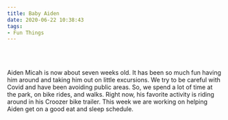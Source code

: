 ```yaml
---
title: Baby Aiden
date: 2020-06-22 10:38:43
tags: 
- Fun Things
---
```


<br>
<br>


Aiden Micah is now about seven weeks old. It has been so much fun having him around and taking him out on little excursions. We try to be careful with Covid and have been avoiding public areas. So, we spend a lot of time at the park, on bike rides, and walks. Right now, his favorite activity is riding around in his Croozer bike trailer. This week we are working on helping Aiden get on a good eat and sleep schedule. 

<br>
<script src="https://cdn.jsdelivr.net/npm/publicalbum@latest/embed-ui.min.js" async></script>
<div class="pa-gallery-player-widget" style="width:100%; height:480px; display:none;"
  data-link="https://photos.app.goo.gl/ex7utsrRk3VRgTEj7"
  data-title="Baby Aiden"
  data-description="10 new photos added to shared album">
  <object data="https://lh3.googleusercontent.com/EFYpiJSMk0g-hq_zlWNIx6EbRAvdIC188Lds7tRCiZmJTArGn7iRpW6pXr5pO_xZZ6iYBju-vFJczVGKE5t2FiI-5VxjhGhtGHsuEimDDMtTEk18TdCmjyxiVKTrYFtn2Op09D7B2hw=w1920-h1080"></object>
  <object data="https://lh3.googleusercontent.com/MNLxMX87rZFCFw9WHzoO2tdS3boPcc2TZydLbDm3Un4Uidycbd7keJNytkr6_Ss3wDhN7SjfUhJ1-Ew1Fcne5QrlLGmtxB2f757Yl0GdcAbG9lKVY-D_owHtLHW8fiiteBBrGEbgxJM=w1920-h1080"></object>
  <object data="https://lh3.googleusercontent.com/IQX2xFcKJqQUB_O96EmuG7mtruCpqlT-sMMfAc-mOkC6izbvh0vnVJMFKiTa2wi3NWfO9IYrlZuQSWAU-Uzrndjlvk881Akw8b5uhaBuhVPFhm4JA2mVgR0gcc0VDxqD6_JxSxjK6ow=w1920-h1080"></object>
  <object data="https://lh3.googleusercontent.com/s4ZRn0nXTtnhmqESwQi6sXkHgMQ9k-7SWrOlElZL_DoZEy4IisciN0hHk-BAfq46PK6tWQNmWqXGg0Ejn6py6YpxQi5FXfEwPqQx5jIx9pY_HtPrx2svhF6Nar0fYiY4bGRCgV0Dbak=w1920-h1080"></object>
  <object data="https://lh3.googleusercontent.com/PTTXubco8dGk5IWSEAVmu4gMIWP9jvvma6FkgsfCfz_E_Y80uMcjjxdqkFiTgsfc8zJkW-__KERsa77_H7Z2Mrk2PdfbKGx_6DpihignX2g2esCl6sQTxzmsWS0txe41loK5IsXTMpw=w1920-h1080"></object>
  <object data="https://lh3.googleusercontent.com/1o8R9X5xWYCYslJGoGV8IBPzmVZXYLDUtGLHv0gYxc_BsOVwUkNzb2DV0LD4fBm3LROEWsoxSiCxboTwElXjOUFlHw_fyMHLmR8onrd--MF0ywCvJXrDwCThTTEuZe0k7-ljs7syjxY=w1920-h1080"></object>
  <object data="https://lh3.googleusercontent.com/lA5gVqVMVeAek2h4buFmjgQsxkVC69gHBuW7oD3-PKhTi336HP0OrCy-ByRrVVpmP1_DCDjJijusfVDMk8i_BP-vnUe7Vr5U7PGOWLjaNFmfN95zDaYeTgVrMLvERmixHror5aNGR6c=w1920-h1080"></object>
  <object data="https://lh3.googleusercontent.com/ogo5bRrx7j3nRdvtLKMHhGp_R0RoOgumGZEHo0FlcCPC0qTktqIn-anpKMk6l4qLZR0Nk_BIQPUgsuLjjlU8l7yX-c02rETMMrI-wdHZ_jVQghU8ATu0hiCSDMTRZRVb188gJynHIPE=w1920-h1080"></object>
  <object data="https://lh3.googleusercontent.com/m7dR7oqU_UKIIoqvZhQXnJ1szZFqwE9wPIotpbs1EK_YckkZIvODzLMj3Muga7nVuzQQoaC3N3xgCpGAbmwcrcTkfbaRi87sc6kE2RXLdZLjpZnG8FmxtL-i7ZTWn3kL3sCnxE9p8Zs=w1920-h1080"></object>
  <object data="https://lh3.googleusercontent.com/m6_Ug-PLfUN0ESSReUdyOiHqhmztX55IJb_colzmBkG9vwjKv7VNucvfGZ8fL2lFhaBnwxLfSxfKV9vznix0BZF246f0JLCDXBPRz5bTkxDDclVbwQFoZZWheYxadlM8NDulUkVIBbI=w1920-h1080"></object>
</div>





<br>
<br>
